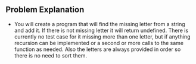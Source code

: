 ## Problem Explanation


  * You will create a program that will find the missing letter from a string and add it. 
    If there is not missing letter it will return undefined. There is currently no test case 
    for it missing more than one letter, but if anything recursion can be implemented or a
    second or more calls to the same function as needed. Also the letters are always provided
    in order so there is no need to sort them.
